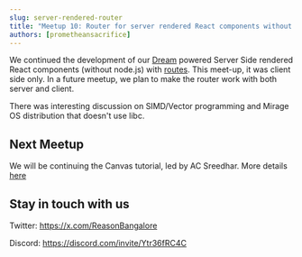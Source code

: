 ```yaml
---
slug: server-rendered-router
title: "Meetup 10: Router for server rendered React components without Node.js - part 1"
authors: [prometheansacrifice]
---
```


We continued the development of our [Dream](https://aantron.github.io/dream/) powered Server Side rendered React components (without node.js) with [routes](https://github.com/anuragsoni/routes). This meet-up, it was client side only. In a future meetup, we plan to make the router work with both server and client.

There was interesting discussion on SIMD/Vector programming and Mirage OS distribution that doesn't use libc.


## Next Meetup
We will be continuing the Canvas tutorial, led by AC Sreedhar. More details [here](/upcoming-meetups#continued-html-canvas-game-tutorial-but-with-reason-and-ocaml)

## Stay in touch with us 

Twitter: https://x.com/ReasonBangalore

Discord: https://discord.com/invite/Ytr36fRC4C

